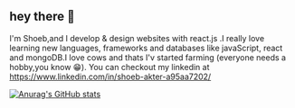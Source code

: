 ## hey there 👋
I'm Shoeb,and I develop & design websites with react.js .I really love learning new languages, frameworks and databases like javaScript, react and mongoDB.I love cows and thats I'v started farming (everyone needs a hobby,you know 😁).
You can checkout my linkedin at https://www.linkedin.com/in/shoeb-akter-a95aa7202/

[![Anurag's GitHub stats](https://github-readme-stats.vercel.app/api?username=Shoeb-Akter)](https://github.com/anuraghazra/github-readme-stats)
